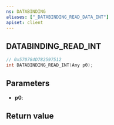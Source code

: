 ```yaml
---
ns: DATABINDING
aliases: ["_DATABINDING_READ_DATA_INT"]
apiset: client
---
```

## DATABINDING_READ_INT

```c
// 0x570784D782597512
int DATABINDING_READ_INT(Any p0);
```


## Parameters
* **p0**:

## Return value

